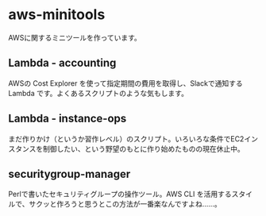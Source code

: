 # aws-minitools
AWSに関するミニツールを作っています。

## Lambda - accounting
AWSの Cost Explorer を使って指定期間の費用を取得し、Slackで通知する Lambda です。よくあるスクリプトのような気もします。

## Lambda - instance-ops
まだ作りかけ（というか習作レベル）のスクリプト。いろいろな条件でEC2インスタンスを制御したい、という野望のもとに作り始めたものの現在休止中。

## securitygroup-manager
Perlで書いたセキュリティグループの操作ツール。AWS CLI を活用するスタイルで、サクッと作ろうと思うとこの方法が一番楽なんですよね……。
